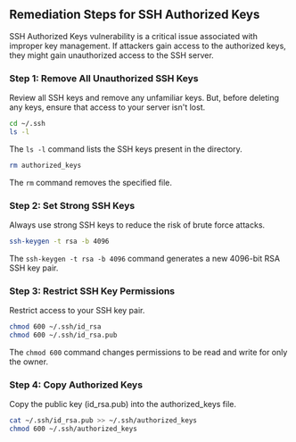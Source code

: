 

## Remediation Steps for SSH Authorized Keys

SSH Authorized Keys vulnerability is a critical issue associated with improper key management. If attackers gain access to the authorized keys, they might gain unauthorized access to the SSH server.

### Step 1: Remove All Unauthorized SSH Keys
Review all SSH keys and remove any unfamiliar keys. But, before deleting any keys, ensure that access to your server isn't lost.

```bash
cd ~/.ssh
ls -l
```

The `ls -l` command lists the SSH keys present in the directory.

```bash
rm authorized_keys
```

The `rm` command removes the specified file.

### Step 2: Set Strong SSH Keys
Always use strong SSH keys to reduce the risk of brute force attacks.

```bash
ssh-keygen -t rsa -b 4096
```

The `ssh-keygen -t rsa -b 4096` command generates a new 4096-bit RSA SSH key pair.

### Step 3: Restrict SSH Key Permissions
Restrict access to your SSH key pair.

```bash
chmod 600 ~/.ssh/id_rsa
chmod 600 ~/.ssh/id_rsa.pub
```

The `chmod 600` command changes permissions to be read and write for only the owner.

### Step 4: Copy Authorized Keys
Copy the public key (id_rsa.pub) into the authorized_keys file.

```bash
cat ~/.ssh/id_rsa.pub >> ~/.ssh/authorized_keys
chmod 600 ~/.ssh/authorized_keys
```